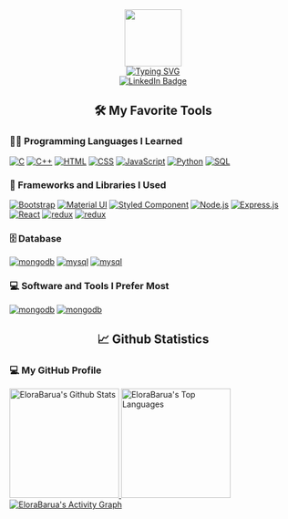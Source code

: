 <!-- Intro section -->
<div id="intro-img" align="center">
<a href"#"><img src="https://emojis.slackmojis.com/emojis/images/1531849430/4246/blob-sunglasses.gif?1531849430" width="100"/> </a>
 </div>

<div id="about-me" align="center">
  <a href="#"><img src="https://readme-typing-svg.demolab.com?font=Roboto+Condensed&weight=500&size=25&duration=4000&pause=500&color=FBAC07F6&center=true&vCenter=true&width=550&lines=Hello%2CThis+is+Elora+Barua;Welcome+to+the+world+of;a+full+stack+developer%2C+problem+solver" alt="Typing SVG" /></a> 
  </div>


<!-- Social media --> 
<div id="social-media-badges" align="center">
  <a href="https://www.linkedin.com/in/elora-barua-684157206/">
      <img src="https://img.shields.io/badge/LinkedIn-blue?style=for-the-badge&logo=linkedin&logoColor=white" alt="LinkedIn Badge"/>
  </a>
<div>
  
  
<!-- Favorite Tools -->
 ## 🛠️ My Favorite Tools
<div align="left">

 <h3>👨‍💻 Programming Languages I Learned</h3>
 <p>
  <a href="#"><img alt="C" src="https://img.shields.io/badge/-C-283593?style=flat-square&logo=c&logoColor=white"></a>
  <a href="#"><img alt="C++" src="https://img.shields.io/badge/-C++-00549D?style=flat-square&logo=cplusplus&logoColor=white"></a>
  <a href="#"><img alt="HTML" src="https://img.shields.io/badge/-HTML-E34F26.svg?style=flat-square&logo=html5&logoColor=white"></a>
  <a href="#"><img alt="CSS" src="https://img.shields.io/badge/-CSS-264de4.svg?style=flat-square&logo=css3&logoColor=white"></a>
  <a href="#"><img alt="JavaScript" src="https://img.shields.io/badge/-JavaScript-F7DF1E.svg?style=flat-square&logo=javascript&logoColor=black"></a>
  <a href="#"><img alt="Python" src="https://img.shields.io/badge/Python-14354C.svg?style=flat-square&logo=python&logoColor=yellow"></a>
  <a href="#"><img alt="SQL" src="https://custom-icon-badges.demolab.com/badge/SQL-025E8C.svg?style=flat-square&logo=database&logoColor=white"></a>
 </p>
 <h3>🧰 Frameworks and Libraries I Used</h3>
 <p>
  <a href="#"><img alt="Bootstrap" src="https://img.shields.io/badge/Bootstrap-7952B3.svg?style=flat-square&logo=bootstrap&logoColor=white"></a>
  <a href="#"><img alt="Material UI" src="https://img.shields.io/badge/Material--UI-0081CB?style=flat-square&logo=material-ui&logoColor=white"></a>
  <a href="#"><img alt="Styled Component" src="https://img.shields.io/badge/styled--components-DB7093?style=flat-square&logo=styled-components&logoColor=white"></a>
  <a href="#"><img alt="Node.js" src="https://img.shields.io/badge/Node.js-43853D.svg?style=flat-square&logo=node.js&logoColor=white"></a>
  <a href="#"><img alt="Express.js" src="https://img.shields.io/badge/Express.js-404d59.svg?style=flat-square&logo=express&logoColor=white"></a>
  <a href="#"><img alt="React" src="https://img.shields.io/badge/React-20232a.svg?style=flat-square&logo=react&logoColor=%2361DAFB"></a>
  <a href="#"><img alt="redux" src="https://img.shields.io/badge/-Redux-764ABC?style=flat-square&logo=redux&logoColor=white"></a>
  <a href="#"><img alt="redux" src="https://img.shields.io/badge/Django-092E20?style=flat-square&logo=django&logoColor=white"></a>
 </p>
    
<h3>🗄️ Database </h3>
   
<p>
   <a href="#"><img alt="mongodb" src="https://img.shields.io/badge/MongoDB-4EA94B?style=flat-square&logo=mongodb&logoColor=white"></a>
   <a href="#"><img alt="mysql" src="https://img.shields.io/badge/MySQL-005C84?style=flat-square&logo=mysql&logoColor=white"></a>
   <a href="#"><img alt="mysql" src="https://img.shields.io/badge/SQLite-07405E?style=flat-square&logo=sqlite&logoColor=white"></a>
 </p>
 
 <h3>💻 Software and Tools I Prefer Most</h3>
 <p>
   <a href="#"><img alt="mongodb" src="https://img.shields.io/badge/Visual_Studio_Code-0078D4?style=flat-square&logo=visual%20studio%20code&logoColor=white"></a>
   <a href="#"><img alt="mongodb" src="https://img.shields.io/badge/PyCharm-000000.svg?&style=flat-square&logo=PyCharm&logoColor=white"></a>
 </p>
</div>   

  
 <!-- Github Activities -->
## 📈 Github Statistics
 <div align="left">
 <h3>💻 My GitHub Profile</h3>
 <a href="https://github.com/anuraghazra/github-readme-stats">
  <img alt="EloraBarua's Github Stats" src="https://denvercoder1-github-readme-stats.vercel.app/api/?username=EloraBarua62&show_icons=true&include_all_commits=true&count_private=true&theme=react&hide_border=true&bg_color=1F222E&title_color=F85D7F&icon_color=F8D866" height="192px">
</a>
<a href="https://github.com/anuraghazra/github-readme-stats">
 <img alt="EloraBarua's Top Languages" src="https://github-readme-stats.vercel.app/api/top-langs/?username=EloraBarua62&langs_count=8&layout=compact&theme=react&hide_border=true&bg_color=1F222E&title_color=F85D7F&icon_color=F8D866&hide=Jupyter%20Notebook" height="192px">
</a>
<a href="https://github.com/ashutosh00710/github-readme-activity-graph">
 <img alt="EloraBarua's Activity Graph" src="https://github-readme-activity-graph.cyclic.app/graph/?username=EloraBarua62&bg_color=1F222E&color=F8D866&line=F85D7F&point=FFFFFF&hide_border=true">
</a>
</div>
